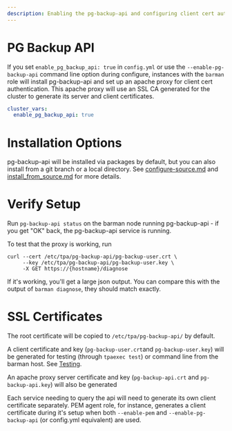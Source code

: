 ```yaml
---
description: Enabling the pg-backup-api and configuring client cert authentication.
---
```


# PG Backup API

If you set `enable_pg_backup_api: true` in `config.yml` or use the
`--enable-pg-backup-api` command line option during configure, instances
with the `barman` role will install pg-backup-api and set up an
apache proxy for client cert authentication. This apache proxy will use
an SSL CA generated for the cluster to generate its server and client
certificates.

```yaml
cluster_vars:
  enable_pg_backup_api: true
```

# Installation Options

pg-backup-api will be installed via packages by default, but you can
also install from a git branch or a local directory. See
[configure-source.md](configure-source.md) and
[install_from_source.md](install_from_source.md) for more details.

# Verify Setup

Run `pg-backup-api status` on the barman node running pg-backup-api - if
you get "OK" back, the pg-backup-api service is running.

To test that the proxy is working, run

```shell
curl --cert /etc/tpa/pg-backup-api/pg-backup-user.crt \
     --key /etc/tpa/pg-backup-api/pg-backup-user.key \
     -X GET https://{hostname}/diagnose
```

If it's working, you'll get a large json output. You can compare this
with the output of `barman diagnose`, they should match exactly.

# SSL Certificates

The root certificate will be copied to
`/etc/tpa/pg-backup-api/` by default.

A client certificate and key (`pg-backup-user.crt`and
`pg-backup-user.key`) will be generated for testing (through
`tpaexec test`) or command line from the barman host. See
[Testing](tpaexec-test).

An apache proxy server certificate and key (`pg-backup-api.crt` and
`pg-backup-api.key`) will also be generated

Each service needing to query the api will need to generate its own
client certificate separately. PEM agent role, for instance, generates a
client certificate during it's setup when both `--enable-pem` and
`--enable-pg-backup-api` (or config.yml equivalent) are used.
